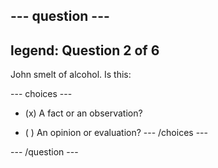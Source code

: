 --- question ---
---
legend: Question 2 of 6
---

John smelt of alcohol. Is this:

--- choices ---
- (x) A fact or an observation?

- ( ) An opinion or evaluation?
--- /choices ---

--- /question ---
